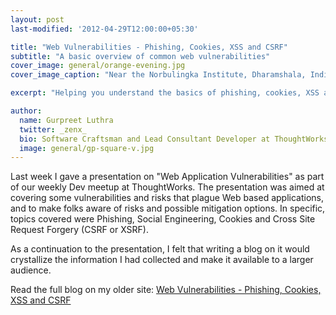 ```yaml
---
layout: post
last-modified: '2012-04-29T12:00:00+05:30'

title: "Web Vulnerabilities - Phishing, Cookies, XSS and CSRF"
subtitle: "A basic overview of common web vulnerabilities"
cover_image: general/orange-evening.jpg
cover_image_caption: "Near the Norbulingka Institute, Dharamshala, India"

excerpt: "Helping you understand the basics of phishing, cookies, XSS and CSRF vulnerabilities"

author:
  name: Gurpreet Luthra
  twitter: _zenx_
  bio: Software Craftsman and Lead Consultant Developer at ThoughtWorks
  image: general/gp-square-v.jpg
---
```


Last week I gave a presentation on "Web Application Vulnerabilities" as part of our weekly Dev meetup at ThoughtWorks.
The presentation was aimed at covering some vulnerabilities and risks that plague Web based applications,
and to make folks aware of risks and possible mitigation options. In specific, topics covered were Phishing,
Social Engineering, Cookies and Cross Site Request Forgery (CSRF or XSRF).

As a continuation to the presentation, I felt that writing a blog on it would crystallize the information
I had collected and make it available to a larger audience.

Read the full blog on my older site:
[Web Vulnerabilities - Phishing, Cookies, XSS and CSRF](http://techie-notebook.blogspot.com/2012/04/web-vulnerabilities-phishing-cookies.html)